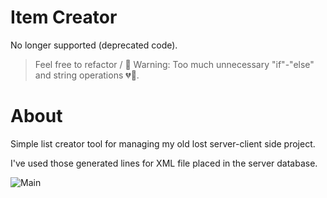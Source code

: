 # Item Creator
No longer supported (deprecated code).
>Feel free to refactor / :leaves:
>Warning: Too much unnecessary "if"-"else" and string operations :broken_heart::hear_no_evil:. 
# About
Simple list creator tool for managing my old lost server-client side project.

I've used those generated lines for XML file placed in the server database.

![Main](http://nirray.bplaced.net/Download/Github/creator.PNG)
